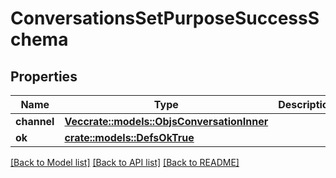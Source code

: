 # ConversationsSetPurposeSuccessSchema

## Properties

Name | Type | Description | Notes
------------ | ------------- | ------------- | -------------
**channel** | [**Vec<crate::models::ObjsConversationInner>**](objs_conversation_inner.md) |  | 
**ok** | [**crate::models::DefsOkTrue**](defs_ok_true.md) |  | 

[[Back to Model list]](../README.md#documentation-for-models) [[Back to API list]](../README.md#documentation-for-api-endpoints) [[Back to README]](../README.md)


